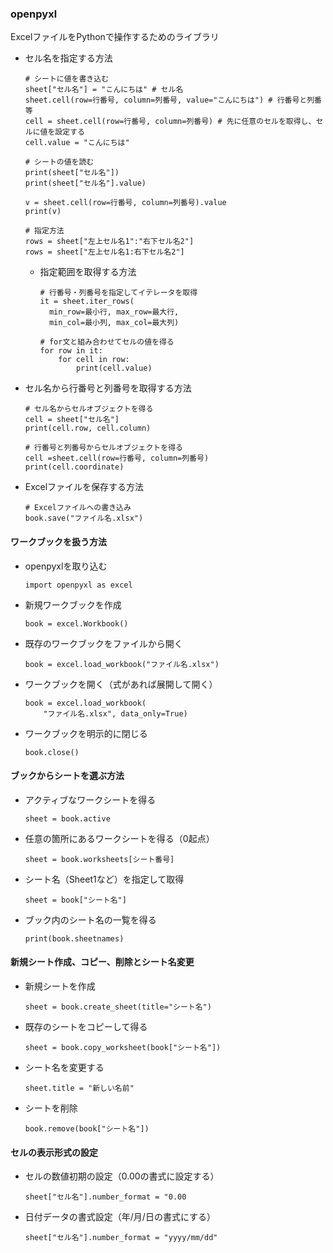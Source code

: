 ### openpyxl
ExcelファイルをPythonで操作するためのライブラリ

- セル名を指定する方法
  ```
  # シートに値を書き込む
  sheet["セル名"] = "こんにちは" # セル名
  sheet.cell(row=行番号, column=列番号, value="こんにちは") # 行番号と列番等
  cell = sheet.cell(row=行番号, column=列番号) # 先に任意のセルを取得し、セルに値を設定する
  cell.value = "こんにちは"

  # シートの値を読む
  print(sheet["セル名"])
  print(sheet["セル名"].value)

  v = sheet.cell(row=行番号, column=列番号).value
  print(v)

  # 指定方法
  rows = sheet["左上セル名1":"右下セル名2"]
  rows = sheet["左上セル名1:右下セル名2"]
  ```

  - 指定範囲を取得する方法
    ```
    # 行番号・列番号を指定してイテレータを取得
    it = sheet.iter_rows(
      min_row=最小行, max_row=最大行,
      min_col=最小列, max_col=最大列)

    # for文と組み合わせてセルの値を得る
    for row in it:
        for cell in row:
            print(cell.value)
    ```

- セル名から行番号と列番号を取得する方法
  ```
  # セル名からセルオブジェクトを得る
  cell = sheet["セル名"]
  print(cell.row, cell.column)

  # 行番号と列番号からセルオブジェクトを得る
  cell =sheet.cell(row=行番号, column=列番号)
  print(cell.coordinate)
  ```

- Excelファイルを保存する方法
  ```
  # Excelファイルへの書き込み
  book.save("ファイル名.xlsx")
  ```

#### ワークブックを扱う方法
- openpyxlを取り込む
  ```
  import openpyxl as excel
  ```

- 新規ワークブックを作成
  ```
  book = excel.Workbook()
  ```

- 既存のワークブックをファイルから開く
  ```
  book = excel.load_workbook("ファイル名.xlsx")
  ```

- ワークブックを開く（式があれば展開して開く）
  ```
  book = excel.load_workbook(
      "ファイル名.xlsx", data_only=True)
  ```

- ワークブックを明示的に閉じる
  ```
  book.close()
  ```

#### ブックからシートを選ぶ方法
- アクティブなワークシートを得る
  ```
  sheet = book.active
  ```

- 任意の箇所にあるワークシートを得る（0起点）
  ```
  sheet = book.worksheets[シート番号]
  ```

- シート名（Sheet1など）を指定して取得
  ```
  sheet = book["シート名"]
  ```

- ブック内のシート名の一覧を得る
  ```
  print(book.sheetnames)
  ```

#### 新規シート作成、コピー、削除とシート名変更
- 新規シートを作成
  ```
  sheet = book.create_sheet(title="シート名")
  ```

- 既存のシートをコピーして得る
  ```
  sheet = book.copy_worksheet(book["シート名"])
  ```

- シート名を変更する
  ```
  sheet.title = "新しい名前"
  ```

- シートを削除
  ```
  book.remove(book["シート名"])
  ```

#### セルの表示形式の設定
- セルの数値初期の設定（0.00の書式に設定する）
  ```
  sheet["セル名"].number_format = "0.00
  ```

- 日付データの書式設定（年/月/日の書式にする）
  ```
  sheet["セル名"].number_format = "yyyy/mm/dd"
  ```
